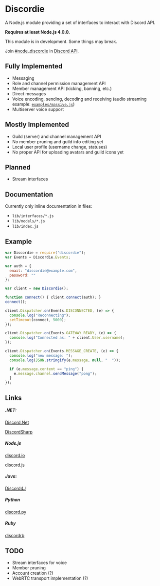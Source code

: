 # Discordie

A Node.js module providing a set of interfaces to interact with Discord API.

**Requires at least Node.js 4.0.0.**

This module is in development. Some things may break.

Join [#node_discordie](https://discord.gg/0SBTUU1wZTWO5NWd) in [Discord API](https://discord.gg/0SBTUU1wZTWO5NWd).

## Fully Implemented

* Messaging
* Role and channel permission management API
* Member management API (kicking, banning, etc.)
* Direct messages
* Voice encoding, sending, decoding and receiving
(audio streaming example: [`examples/massive.js`](https://github.com/qeled/discordie/blob/master/examples/massive.js))
* Multiserver voice support

## Mostly Implemented

* Guild (server) and channel management API
 * No member pruning and guild info editing yet
* Local user profile (username change, statuses)
 * No proper API for uploading avatars and guild icons yet

## Planned

* Stream interfaces

## Documentation

Currently only inline documentation in files:
* `lib/interfaces/*.js`
* `lib/models/*.js`
* `lib/index.js`

## Example

```js
var Discordie = require("discordie");
var Events = Discordie.Events;

var auth = {
  email: "discordie@example.com",
  password: ""
};

var client = new Discordie();

function connect() { client.connect(auth); }
connect();

client.Dispatcher.on(Events.DISCONNECTED, (e) => {
  console.log("Reconnecting");
  setTimeout(connect, 5000);
});

client.Dispatcher.on(Events.GATEWAY_READY, (e) => {
  console.log("Connected as: " + client.User.username);
});

client.Dispatcher.on(Events.MESSAGE_CREATE, (e) => {
  console.log("new message: ");
  console.log(JSON.stringify(e.message, null, "  "));

  if (e.message.content == "ping") {
    e.message.channel.sendMessage("pong");
  }
});
```

## Links

##### .NET:
[Discord.Net](https://github.com/RogueException/Discord.Net)

[DiscordSharp](https://github.com/Luigifan/DiscordSharp)

##### Node.js
[discord.io](https://github.com/izy521/node-discord)

[discord.js](https://github.com/hydrabolt/discord.js)

##### Java:
[Discord4J](https://github.com/nerd/Discord4J)

##### Python
[discord.py](https://github.com/Rapptz/discord.py)

##### Ruby
[discordrb](https://github.com/meew0/discordrb)


## TODO

* Stream interfaces for voice
* Member pruning
* Account creation (?)
* WebRTC transport implementation (?)

